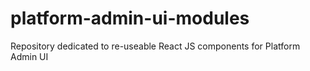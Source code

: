 # platform-admin-ui-modules
Repository dedicated to re-useable React JS components for Platform Admin UI
